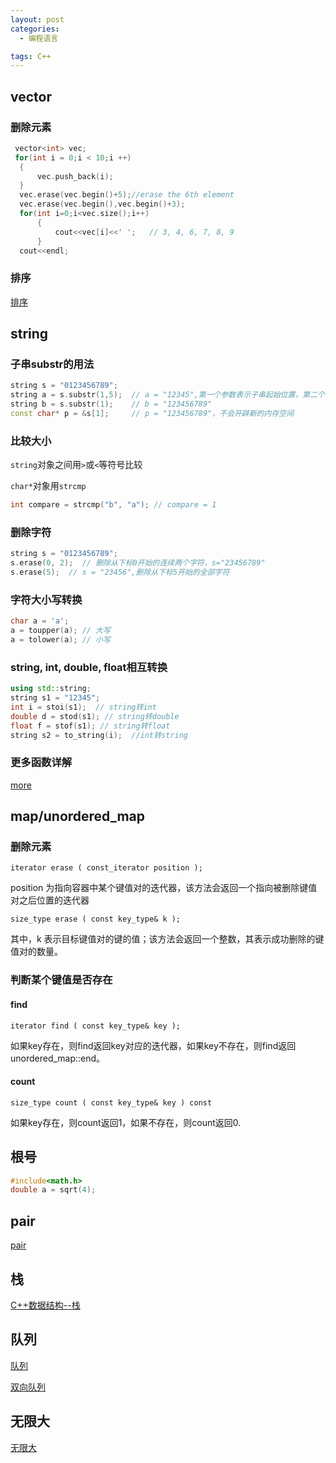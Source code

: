```yaml
---
layout: post
categories:
  - 编程语言

tags: C++
---
```


## vector

### 删除元素
```cpp
 vector<int> vec;
 for(int i = 0;i < 10;i ++)
  {
      vec.push_back(i);
  }
  vec.erase(vec.begin()+5);//erase the 6th element
  vec.erase(vec.begin(),vec.begin()+3);
  for(int i=0;i<vec.size();i++)
      {
          cout<<vec[i]<<' ';   // 3, 4, 6, 7, 8, 9
      }
  cout<<endl;      
```

### 排序
[排序](https://blog.csdn.net/sinat_34328764/article/details/81507796)

## string

### 子串substr的用法
```cpp
string s = "0123456789"; 
string a = s.substr(1,5);  // a = "12345",第一个参数表示子串起始位置，第二个参数表示子串的长度
string b = s.substr(1);    // b = "123456789"
const char* p = &s[1];     // p = "123456789"，不会开辟新的内存空间 
```
### 比较大小
`string`对象之间用`>`或`<`等符号比较  

`char*`对象用`strcmp`
```cpp
int compare = strcmp("b", "a"); // compare = 1
```

### 删除字符
```cpp
string s = "0123456789";
s.erase(0, 2);  // 删除从下标0开始的连续两个字符，s="23456789"
s.erase(5);  // s = "23456",删除从下标5开始的全部字符
```

### 字符大小写转换
```cpp
char a = 'a';
a = toupper(a); // 大写
a = tolower(a); // 小写
```

### string, int, double, float相互转换
```cpp
using std::string;
string s1 = "12345"; 
int i = stoi(s1);  // string转int
double d = stod(s1); // string转double
float f = stof(s1); // string转float
string s2 = to_string(i);  //int转string
```
### 更多函数详解
[more](https://www.renfei.org/blog/introduction-to-cpp-string.html)

## map/unordered_map

### 删除元素

```
iterator erase ( const_iterator position );
```
 position 为指向容器中某个键值对的迭代器，该方法会返回一个指向被删除键值对之后位置的迭代器

 ```
 size_type erase ( const key_type& k );
```
其中，k 表示目标键值对的键的值；该方法会返回一个整数，其表示成功删除的键值对的数量。

### 判断某个键值是否存在

#### find
```
iterator find ( const key_type& key );
```
如果key存在，则find返回key对应的迭代器，如果key不存在，则find返回unordered_map::end。

#### count
```
size_type count ( const key_type& key ) const
```
如果key存在，则count返回1，如果不存在，则count返回0.

## 根号
```cpp
#include<math.h>
double a = sqrt(4);
```
## pair
[pair](https://www.cnblogs.com/xiaoshiwang/p/9689939.html)

## 栈
[C++数据结构--栈](https://blog.csdn.net/zichen_ziqi/article/details/80807989)

## 队列
[队列](https://blog.csdn.net/zichen_ziqi/article/details/80819939)  

[双向队列](https://blog.csdn.net/qq_26460841/article/details/88377998)

## 无限大
[无限大](https://blog.csdn.net/sinat_24310873/article/details/53146459)